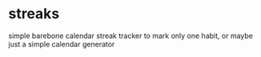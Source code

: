 # streaks
simple barebone calendar streak tracker  to mark only one habit, or maybe just a simple calendar generator
